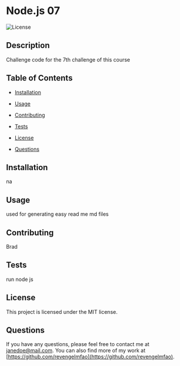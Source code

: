 # Node.js 07

![License](https://img.shields.io/badge/License-MIT-blue.svg)

## Description

Challenge code for the 7th challenge of this course

## Table of Contents

* [Installation](#installation)
* [Usage](#usage)
* [Contributing](#contributing)
* [Tests](#tests)

* [License](#license)

* [Questions](#questions)

## Installation

na

## Usage

used for generating easy read me md files

## Contributing

Brad

## Tests

run node js

## License

This project is licensed under the MIT license.

## Questions

If you have any questions, please feel free to contact me at [janedoe@mail.com](mailto:janedoe@mail.com). You can also find more of my work at [https://github.com/revengelmfao](https://github.com/revengelmfao).
